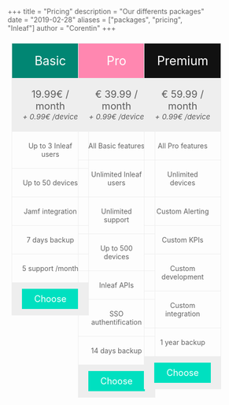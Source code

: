 +++
title = "Pricing"
description = "Our differents packages"
date = "2019-02-28"
aliases = ["packages", "pricing", "Inleaf"]
author = "Corentin"
+++

<style>
p, li { color: rgba(0, 0, 0, 0.61); }

* {
  box-sizing: border-box;
}

.columns {
  float: left;
  width: 33.3%;
  padding: 8px;
}

.price {
  list-style-type: none;
  border: 1px solid #eee;
  margin: 0;
  padding: 0;
  -webkit-transition: 0.3s;
  transition: 0.3s;
}

.price:hover {
  box-shadow: 0 8px 12px 0 rgba(0,0,0,0.2)
}

.price .header {
  background-color: #111;
  color: white;
  font-size: 25px;
}

.price li {
  border-bottom: 1px solid #eee;
  padding: 20px;
  text-align: center;
}

.price .grey {
  background-color: #eee;
  font-size: 20px;
}

.button {
  background-color: #00e0c0;
  border: none;
  color: white;
  padding: 10px 25px;
  text-align: center;
  text-decoration: none;
  font-size: 18px;
}

@media only screen and (max-width: 800px) {
  .columns {
    width: 100%;
  }
}
</style>
</head>
<body>

<div class="columns">
  <ul class="price">
    <li class="header" style="background-color:#018673">Basic</li>
    <li class="grey">19.99€ / month<br><i>
    <div class="grey" style="font-size:15px">+ 0.99€ /device</div></i></li>
    <li>Up to 3 Inleaf users</li>
    <li>Up to 50 devices</li>
    <li>Jamf integration</li>
    <li>7 days backup</li>
    <li>5 support /month</li>
    <li class="grey"><a href="/contact" class="button">Choose</a></li>
  </ul>
</div>

<div class="columns">
  <ul class="price">
    <li class="header" style="background-color:#FF87B0">Pro</li>
    <li class="grey">€ 39.99 / month <br><i>
    <div class="grey" style="font-size:15px">+ 0.99€ /device</div></i></li>
    <li>All Basic features</li>
    <li>Unlimited Inleaf users</li>
    <li>Unlimited support</li>
    <li>Up to 500 devices</li>
    <li>Inleaf APIs</li>
    <li>SSO authentification</li>
    <li>14 days backup</li>
    <li class="grey"><a href="/contact" class="button">Choose</a></li>
  </ul>
</div>

<div class="columns">
  <ul class="price">
    <li class="header">Premium</li>
    <li class="grey">€ 59.99 / month<br><i>
    <div class="grey" style="font-size:15px">+ 0.99€ /device</div></i></li>
    <li>All Pro features</li>
    <li>Unlimited devices</li>
    <li>Custom Alerting</li> 
    <li>Custom KPIs</li> 
    <li>Custom development</li>
    <li>Custom integration</li>
    <li>1 year backup</li>
    <li class="grey"><a href="/contact" class="button">Choose</a></li>
  </ul>
</div>

</body>
</html>
